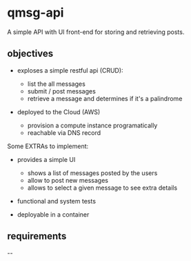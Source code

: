 # qmsg-api

A simple API with UI front-end for storing and retrieving posts.

## objectives

* exploses a simple restful api (CRUD):
    * list the all messages
    * submit / post messages
    * retrieve a message and determines if it's a palindrome

* deployed to the Cloud (AWS)
    * provision a compute instance programatically
    * reachable via DNS record

Some EXTRAs to implement:

* provides a simple UI
    * shows a list of messages posted by the users
    * allow to post new messages
    * allows to select a given message to see extra details

* functional and system tests
* deployable in a container

## requirements

--

